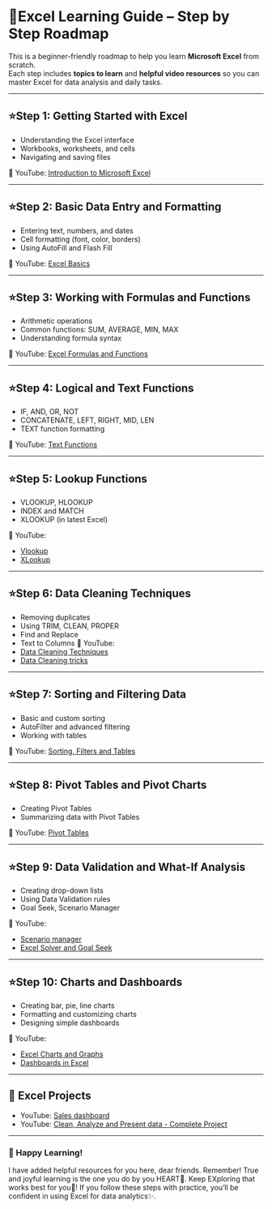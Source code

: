# 📗Excel Learning Guide – Step by Step Roadmap

This is a beginner-friendly roadmap to help you learn **Microsoft Excel** from scratch.  
Each step includes **topics to learn** and **helpful video resources** so you can master Excel for data analysis and daily tasks.

---

## ⭐Step 1: Getting Started with Excel
- Understanding the Excel interface
- Workbooks, worksheets, and cells
- Navigating and saving files

🎥 YouTube: [Introduction to Microsoft Excel](https://youtu.be/fcbB0nkDik8)

---

## ⭐Step 2: Basic Data Entry and Formatting
- Entering text, numbers, and dates
- Cell formatting (font, color, borders)
- Using AutoFill and Flash Fill

🎥 YouTube: [Excel Basics](https://youtu.be/LgXzzu68j7M)

---

## ⭐Step 3: Working with Formulas and Functions
- Arithmetic operations
- Common functions: SUM, AVERAGE, MIN, MAX
- Understanding formula syntax

🎥 YouTube: [Excel Formulas and Functions](https://youtu.be/Y8xhrUa3KH4)

---

## ⭐Step 4: Logical and Text Functions
- IF, AND, OR, NOT
- CONCATENATE, LEFT, RIGHT, MID, LEN
- TEXT function formatting

🎥 YouTube: [Text Functions](https://youtu.be/thvE8Eg-Pqg)

---

## ⭐Step 5: Lookup Functions
- VLOOKUP, HLOOKUP
- INDEX and MATCH
- XLOOKUP (in latest Excel)

🎥 YouTube: 
-  [Vlookup](https://youtu.be/8rtvDQVQaA0)   
-  [XLookup](https://youtu.be/YyhJe5tMq58)

---

## ⭐Step 6: Data Cleaning Techniques
- Removing duplicates
- Using TRIM, CLEAN, PROPER
- Find and Replace
- Text to Columns
🎥 YouTube:
- [Data Cleaning Techniques](https://youtu.be/q7EpoOwBcnM)
- [Data Cleaning tricks](https://youtu.be/SNVjndgWBlw?list=PLmejDGrsgFyAjJtHYLu2iMCi1J4zT0VMh)

---

## ⭐Step 7: Sorting and Filtering Data
- Basic and custom sorting
- AutoFilter and advanced filtering
- Working with tables

🎥 YouTube: [Sorting, Filters and Tables](https://youtu.be/oK5Pn78tiv8)

---

## ⭐Step 8: Pivot Tables and Pivot Charts
- Creating Pivot Tables
- Summarizing data with Pivot Tables

🎥 YouTube: [Pivot Tables](https://youtu.be/zuSNd1ZMfBI)

---

## ⭐Step 9: Data Validation and What-If Analysis
- Creating drop-down lists
- Using Data Validation rules
- Goal Seek, Scenario Manager

🎥 YouTube: 
- [Scenario manager](https://youtu.be/xGH9ukN1SHg)   
- [Excel Solver and Goal Seek](https://youtu.be/UD9e-gQCQsE)
             
---

## ⭐Step 10: Charts and Dashboards
- Creating bar, pie, line charts
- Formatting and customizing charts
- Designing simple dashboards

🎥 YouTube:
- [Excel Charts and Graphs](https://youtu.be/eHtZrIb0oWY)  
- [Dashboards in Excel](https://youtu.be/MTlQvyNQ3PM)

---

## 🌟 Excel Projects
- YouTube: [Sales dashboard](https://youtu.be/gTK5rNhWJyA) 
- YouTube: [Clean, Analyze and Present data - Complete Project](https://youtu.be/H6k28jhclwI)

---

### 🙌 Happy Learning!
I have added helpful resources for you here, dear friends. 
Remember! True and joyful learning is the one you do by you HEART🌷. Keep EXploring that works best for you🤍!
If you follow these steps with practice, you’ll be confident in using Excel for data analytics✨.

